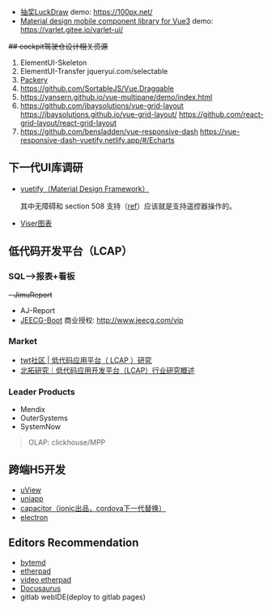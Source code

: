 - [抽奖LuckDraw](https://github.com/LuckDraw/lucky-canvas)
    demo: https://100px.net/
- [Material design mobile component library for Vue3](https://github.com/haoziqaq/varlet)
    demo: https://varlet.gitee.io/varlet-ui/

~~## cockpit驾驶仓设计相关资源~~
1. ElementUI-Skeleton
2. ElementUI-Transfer
   jqueryui.com/selectable
3. [Packery](https://packery.metafizzy.co/draggable.html)
4. https://github.com/SortableJS/Vue.Draggable
5. https://yansern.github.io/vue-multipane/demo/index.html
6. https://github.com/jbaysolutions/vue-grid-layout
   https://jbaysolutions.github.io/vue-grid-layout/
   https://github.com/react-grid-layout/react-grid-layout
7. https://github.com/bensladden/vue-responsive-dash
   https://vue-responsive-dash-vuetify.netlify.app/#/Echarts

## 下一代UI库调研
-  [vuetify（Material Design Framework）](https://vuetifyjs.com/)

    其中无障碍和 section 508 支持（[ref](https://vuetifyjs.com/zh-Hans/introduction/why-vuetify/)）应该就是支持遥控器操作的。
- [Viser图表](https://github.com/viserjs/viser)

## 低代码开发平台（LCAP）
### SQL——>报表+看板
~~- JimuReport~~
- AJ-Report
- [JEECG-Boot](http://www.jeecg.com/)
  商业授权: <http://www.jeecg.com/vip>

### Market
- [twt社区 | 低代码应用平台（ LCAP ）研究](https://mp.weixin.qq.com/s?__biz=MjM5NTk0MTM1Mw==&mid=2650661280&idx=2&sn=074efc77b219365017904d1059338c64)
- [北拓研究｜低代码应用开发平台（LCAP）行业研究概述](https://new.qq.com/omn/20210416/20210416A07QWI00.html)

### Leader Products
- Mendix
- OuterSystems
- SystemNow

> OLAP: clickhouse/MPP

## 跨端H5开发
- [uView](https://www.uviewui.com/)
- [uniapp](https://uniapp.dcloud.io/)
- [capacitor（ionic出品，cordova下一代替换）](https://github.com/capacitor-community)
- [electron](https://www.electronjs.org/)

## Editors Recommendation
- [bytemd](https://github.com/bytedance/bytemd)
- [etherpad](https://github.com/ether/etherpad-lite)
- [video etherpad](https://video.etherpad.com/)
- [Docusaurus](https://docusaurus.io/)
- gitlab webIDE(deploy to gitlab pages)